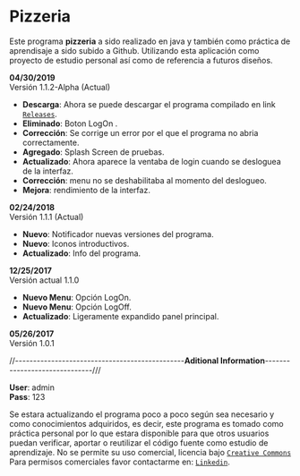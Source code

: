 # Pizzeria
Este programa **pizzeria** a sido realizado en java y también como práctica de aprendisaje a sido subido a Github. Utilizando esta aplicación como proyecto de estudio personal así como de referencia a futuros diseños.

**04/30/2019**  
Versión 1.1.2-Alpha (Actual)
* **Descarga**: Ahora se puede descargar el programa compilado en link [`Releases`](https://github.com/mirlino/My_java_repository/releases).
* **Eliminado**: Boton LogOn .
* **Corrección**: Se corrige un error por el que el programa no abria correctamente.
* **Agregado**: Splash Screen de pruebas.
* **Actualizado**: Ahora aparece la ventaba de login cuando se desloguea de la interfaz.
* **Corrección**: menu no se deshabilitaba al momento del deslogueo.
* **Mejora**: rendimiento de la interfaz.

**02/24/2018**  
Versión 1.1.1 (Actual)
* **Nuevo**: Notificador nuevas versiones del programa.
* **Nuevo**: Iconos introductivos.
* **Actualizado**: Info del programa.

**12/25/2017**  
Versión actual 1.1.0
* **Nuevo Menu**: Opción LogOn.
* **Nuevo Menu**: Opción LogOff.
* **Actualizado**: Ligeramente expandido panel principal.

**05/26/2017**  
Versión 1.0.1

//-----------------------------------------------**Aditional Information**------------------------------///

**User**: admin  
**Pass**: 123

Se estara actualizando el programa poco a poco según sea necesario y como conocimientos adquiridos, es decir, este programa es tomado como práctica personal por lo que estara disponible para que otros usuarios puedan verificar, aportar o reutilizar el código fuente como estudio de aprendizaje. No se permite su uso comercial, licencia bajo [`Creative Commons`](https://creativecommons.org/licenses/by-nc-sa/4.0/legalcode.es) Para permisos comerciales favor contactarme en: [`Linkedin`](https://www.linkedin.com/in/mirlino-andres-marine-olivero/).


